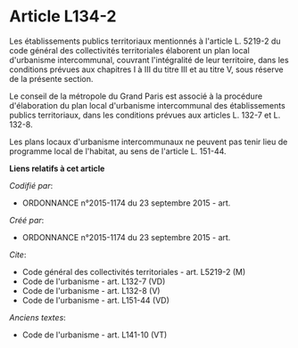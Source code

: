 # Article L134-2

Les établissements publics territoriaux mentionnés à l'article L. 5219-2 du code général des collectivités territoriales
élaborent un plan local d'urbanisme intercommunal, couvrant l'intégralité de leur territoire, dans les conditions prévues aux
chapitres I à III du titre III et au titre V, sous réserve de la présente section. 

Le conseil de la métropole du Grand Paris est associé à la procédure d'élaboration du plan local d'urbanisme intercommunal
des établissements publics territoriaux, dans les conditions prévues aux articles L. 132-7 et L. 132-8. 

Les plans locaux d'urbanisme intercommunaux ne peuvent pas tenir lieu de programme local de l'habitat, au sens de l'article
L. 151-44.

**Liens relatifs à cet article**

_Codifié par_:

  - ORDONNANCE n°2015-1174 du 23 septembre 2015 - art.

_Créé par_:

  - ORDONNANCE n°2015-1174 du 23 septembre 2015 - art.

_Cite_:

  - Code général des collectivités territoriales - art. L5219-2 (M)
  - Code de l'urbanisme - art. L132-7 (VD)
  - Code de l'urbanisme - art. L132-8 (V)
  - Code de l'urbanisme - art. L151-44 (VD)

_Anciens textes_:

  - Code de l'urbanisme - art. L141-10 (VT)
